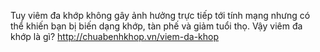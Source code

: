 Tuy viêm đa khớp không gây ảnh hưởng trực tiếp tới tính mạng nhưng có thể khiến bạn bị biến dạng khớp, tàn phế và giảm tuổi thọ. Vậy viêm đa khớp là gì? 
http://chuabenhkhop.vn/viem-da-khop
